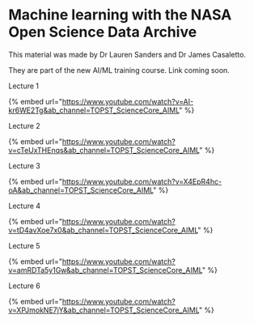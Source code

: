 # Machine learning with the NASA Open Science Data Archive

This material was made by Dr Lauren Sanders and Dr James Casaletto.

They are part of the new AI/ML training course. Link coming soon.

Lecture 1

{% embed url="https://www.youtube.com/watch?v=AI-kr6WE2Tg&ab_channel=TOPST_ScienceCore_AIML" %}

Lecture 2

{% embed url="https://www.youtube.com/watch?v=cTeUxTHEnqs&ab_channel=TOPST_ScienceCore_AIML" %}

Lecture 3

{% embed url="https://www.youtube.com/watch?v=X4EpR4hc-oA&ab_channel=TOPST_ScienceCore_AIML" %}

Lecture 4

{% embed url="https://www.youtube.com/watch?v=tD4avXoe7x0&ab_channel=TOPST_ScienceCore_AIML" %}

Lecture 5

{% embed url="https://www.youtube.com/watch?v=amRDTa5y1Gw&ab_channel=TOPST_ScienceCore_AIML" %}



Lecture 6

{% embed url="https://www.youtube.com/watch?v=XPJmokNE7jY&ab_channel=TOPST_ScienceCore_AIML" %}
